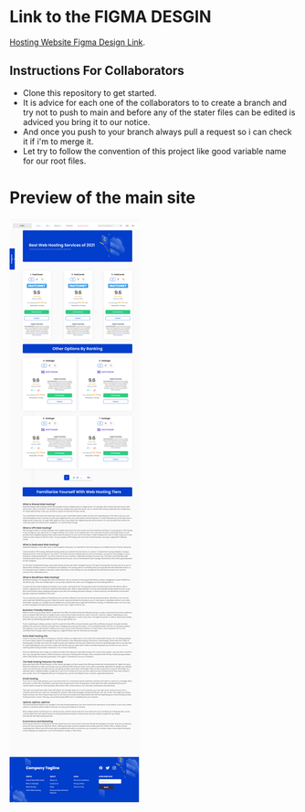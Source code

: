 Link to the FIGMA DESGIN
===============
[Hosting Website Figma Design Link](https://www.figma.com/file/93czad7CXu3cO4wb7azUuu/HOSTING-COMPANY-COMPARE-WEBSITE-(Community)?node-id=1%3A2").

## Instructions For Collaborators
* Clone this repository to get started.
* It is advice for each one of the collaborators to to create a branch and try not to push to main and before any of the stater files can be edited is adviced you bring it to our notice.
* And once you push to your branch always pull a request so i can check it if i'm to merge it.
* Let try to follow the convention of this project like good variable name for our root files.


# Preview of the main site
![Main Page](page-preview.png)